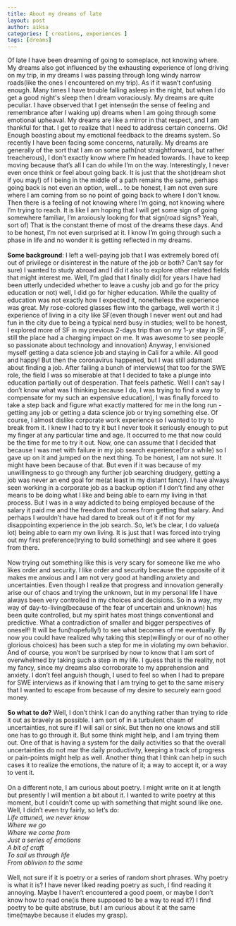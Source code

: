 ```yaml
---
title: About my dreams of late
layout: post
author: aiksa
categories: [ creations, experiences ]
tags: [dreams]
---
```

Of late I have been dreaming of going to someplace, not knowing where. My dreams also got influenced by the exhausting experience of long driving on my trip, in my dreams I was passing through long windy narrow roads(like the ones I encountered on my trip). As if it wasn’t confusing enough. Many times I have trouble falling asleep in the night, but when I do get a good night's sleep then I dream voraciously. My dreams are quite peculiar. I have observed that I get intense(in the sense of feeling and remembrance after I waking up) dreams when I am going through some emotional upheaval. My dreams are like a mirror in that respect, and I am thankful for that. I get to realize that I need to address certain concerns. Ok! Enough boasting about my emotional feedback to the dreams system. So recently I have been facing some concerns, naturally. My dreams are generally of the sort that I am on some path(not straightforward, but rather treacherous), I don’t exactly know where I’m headed towards. I have to keep moving because that’s all I can do while I’m on the way. Interestingly, I never even once think or feel about going back. It is just that the shot(dream shot if you may!) of I being in the middle of a path remains the same, perhaps going back is not even an option, well… to be honest, I am not even sure where I am coming from so no point of going back to where I don't know. Then there is a feeling of not knowing where I’m going, not knowing where I’m trying to reach. It is like I am hoping that I will get some sign of going somewhere familiar, I’m anxiously looking for that sign(road signs? Yeah, sort of) That is the constant theme of most of the dreams these days. And to be honest, I’m not even surprised at it. I know I’m going through such a phase in life and no wonder it is getting reflected in my dreams.
<br />
<br />
**Some background**: I left a well-paying job that I was extremely bored of( out of privilege or disinterest in the nature of the job or both? Can’t say for sure) I wanted to study abroad and I did it also to explore other related fields that might interest me. Well, I’m glad that I finally did( for years I have had been utterly undecided whether to leave a cushy job and go for the pricy education or not) well, I did go for higher education. While the quality of education was not exactly how I expected it, nonetheless the experience was great. My rose-colored glasses flew into the garbage, well worth it :) experience of living in a city like SF(even though I never went out and had fun in the city due to being a typical nerd busy in studies; well to be honest, I explored more of SF in my previous 2-days trip than on my 1-yr stay in SF, still the place had a charging impact on me. It was awesome to see people so passionate about technology and innovation) Anyway, I envisioned myself getting a data science job and staying in Cali for a while. All good and happy! But then the coronavirus happened, but I was still adamant about finding a job. After failing a bunch of interviews( that too for the SWE role, the field I was so miserable at that I decided to take a plunge into education partially out of desperation. That feels pathetic. Well I can’t say I don’t know what was I thinking because I do, I was trying to find a way to compensate for my such an expensive education), I was finally forced to take a step back and figure what exactly mattered for me in the long run - getting any job or getting a data science job or trying something else. Of course, I almost dislike corporate work experience so I wanted to try to break from it. I knew I had to try it but I never took it seriously enough to put my finger at any particular time and age. It occurred to me that now could be the time for me to try it out. Now, one can assume that I decided that because I was met with failure in my job search experience(for a while) so I gave up on it and jumped on the next thing. To be honest, I am not sure. It might have been because of that. But even if it was because of my unwillingness to go through any further job searching drudgery, getting a job was never an end goal for me(at least in my distant fancy). I have always seen working in a corporate job as a backup option if I don’t find any other means to be doing what I like and being able to earn my living in that process. But I was in a way addicted to being employed because of the salary it paid me and the freedom that comes from getting that salary. And perhaps I wouldn’t have had dared to break out of it if not for my disappointing experience in the job search. So, let’s be clear, I do value(a lot) being able to earn my own living. It is just that I was forced into trying out my first preference(trying to build something) and see where it goes from there.
<br />
<br />
Now trying out something like this is very scary for someone like me who likes order and security. I like order and security because the opposite of it makes me anxious and I am not very good at handling anxiety and uncertainties. Even though I realize that progress and innovation generally arise our of chaos and trying the unknown, but in my personal life I have always been very controlled in my choices and decisions. So in a way, my way of day-to-living(because of the fear of uncertain and unknown) has been quite controlled, but my spirit hates most things conventional and predictive. What a contradiction of smaller and bigger perspectives of oneself! It will be fun(hopefully!) to see what becomes of me eventually. By now you could have realized why taking this step(willingly or our of no other glorious choices) has been such a step for me in violating my own behavior. And of course, you won’t be surprised by now to know that I am sort of overwhelmed by taking such a step in my life. I guess that is the reality, not my fancy, since my dreams also corroborate to my apprehension and anxiety. I don’t feel anguish though, I used to feel so when I had to prepare for SWE interviews as if knowing that I am trying to get to the same misery that I wanted to escape from because of my desire to securely earn good money.
<br />
<br />
**So what to do?** Well, I don’t think I can do anything rather than trying to ride it out as bravely as possible. I am sort of in a turbulent chasm of uncertainties, not sure if I will sail or sink. But then no one knows and still one has to go through it. But some think might help, and I am trying them out. One of that is having a system for the daily activities so that the overall uncertainties do not mar the daily productivity, keeping a track of progress or pain-points might help as well. Another thing that I think can help in such cases it to realize the emotions, the nature of it; a way to accept it, or a way to vent it.
<br />
<br />
On a different note, I am curious about poetry. I might write on it at length but presently I will mention a bit about it. I wanted to write poetry at this moment, but I couldn’t come up with something that might sound like one. Well, I didn’t even try fairly, so let’s do:
<br />*Life attuned, we never know*
<br />*Where we go*
<br />*Where we come from*
<br />*Just a series of emotions*
<br />*A bit of craft*
<br />*To sail us through life*
<br />*From oblivion to the same*
<br />
<br />
Well, not sure if it is poetry or a series of random short phrases. Why poetry is what it is? I have never liked reading poetry as such, I find reading it annoying. Maybe I haven’t encountered a good poem, or maybe I don’t know how to read one(is there supposed to be a way to read it?) I find poetry to be quite abstruse, but I am curious about it at the same time(maybe because it eludes my grasp).